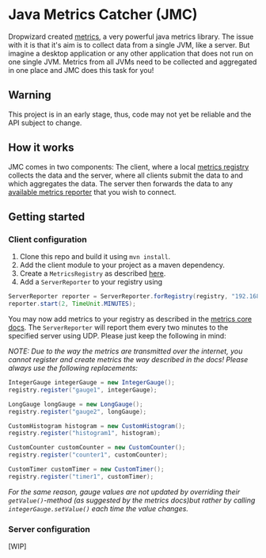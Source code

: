 # Java Metrics Catcher (JMC)
Dropwizard created [metrics](http://metrics.dropwizard.io/3.2.3/), a very powerful java metrics library. 
The issue with it is that it's aim is to collect data from a single JVM, like a server.
But imagine a desktop application or any other application that does not run on one single JVM.
Metrics from all JVMs need to be collected and aggregated in one place and JMC does this task for you!

## Warning
This project is in an early stage, thus, code may not yet be reliable and the API subject to change.

## How it works
JMC comes in two components: The client, where a local [metrics registry](http://metrics.dropwizard.io/3.2.3/manual/core.html#man-core-registries) collects the data and the server, where all clients submit the data to and which aggregates the data.
The server then forwards the data to any [available metrics reporter](http://metrics.dropwizard.io/3.2.3/manual/third-party.html) that you wish to connect.

## Getting started
### Client configuration
1. Clone this repo and build it using `mvn install`.
2. Add the client module to your project as a maven dependency.
3. Create a `MetricsRegistry` as described [here](http://metrics.dropwizard.io/3.2.3/manual/core.html#man-core-registries).
4. Add a `ServerReporter` to your registry using 
```java
ServerReporter reporter = ServerReporter.forRegistry(registry, "192.168.123.123").build();
reporter.start(2, TimeUnit.MINUTES);
```

You may now add metrics to your registry as described in the [metrics core docs](http://metrics.dropwizard.io/3.2.3/manual/core.html). 
The `ServerReporter` will report them every two minutes to the specified server using UDP. 
Please just keep the following in mind:

*NOTE: Due to the way the metrics are transmitted over the internet, you cannot 
register and create metrics the way described in the docs! 
Please always use the following replacements:*
```java
IntegerGauge integerGauge = new IntegerGauge();
registry.register("gauge1", integerGauge);

LongGauge longGauge = new LongGauge();
registry.register("gauge2", longGauge);

CustomHistogram histogram = new CustomHistogram();
registry.register("histogram1", histogram);

CustomCounter customCounter = new CustomCounter();
registry.register("counter1", customCounter);

CustomTimer customTimer = new CustomTimer();
registry.register("timer1", customTimer);
```

*For the same reason, gauge values are not updated 
by overriding their `getValue()`-method (as suggested 
by the metrics docs)but rather by calling 
`integerGauge.setValue()` each time the value changes.*

### Server configuration
[WIP]
